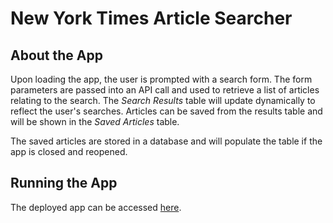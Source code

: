 # New York Times Article Searcher
## About the App
Upon loading the app, the user is prompted with a search form.  The form parameters are passed into an API call and used to retrieve a list of articles relating to the search.  The *Search Results* table will update dynamically to reflect the user's searches.  Articles can be saved from the results table and will be shown in the *Saved Articles* table.

The saved articles are stored in a database and will populate the table if the app is closed and reopened.

## Running the App
The deployed app can be accessed [here](https://nyt-react-article-srch.herokuapp.com/).